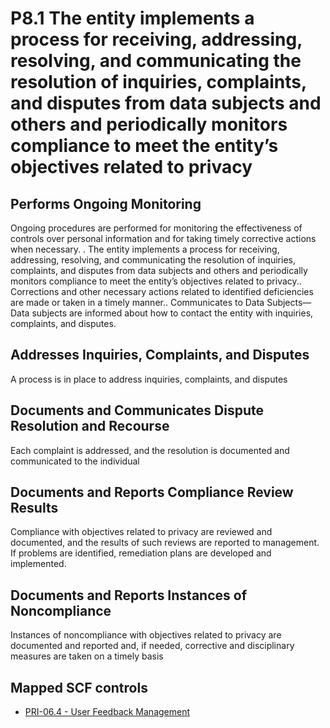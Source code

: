 # P8.1 The entity implements a process for receiving, addressing, resolving, and communicating the resolution of inquiries, complaints, and disputes from data subjects and others and periodically monitors compliance to meet the entity’s objectives related to privacy
## Performs Ongoing Monitoring
Ongoing procedures are performed for monitoring the effectiveness of controls over personal information and for taking timely corrective actions when necessary.
. The entity implements a process for receiving, addressing, resolving, and communicating the resolution of inquiries, complaints, and disputes from data subjects and others and periodically monitors compliance to meet the entity’s objectives related to privacy.. Corrections and other necessary actions related to identified deficiencies are made or taken in a timely manner.. Communicates to Data Subjects—Data subjects are informed about how to contact the entity with inquiries, complaints, and disputes.
## Addresses Inquiries, Complaints, and Disputes
A process is in place to address inquiries, complaints, and disputes
## Documents and Communicates Dispute Resolution and Recourse
Each complaint is addressed, and the resolution is documented and communicated to the individual
## Documents and Reports Compliance Review Results
Compliance with objectives related to privacy are reviewed and documented, and the results of such reviews are reported to management. If problems are identified, remediation plans are developed and implemented.
## Documents and Reports Instances of Noncompliance
Instances of noncompliance with objectives related to privacy are documented and reported and, if needed, corrective and disciplinary measures are taken on a timely basis
## Mapped SCF controls
- [PRI-06.4 - User Feedback Management](../scf/pri-064-userfeedbackmanagement.md)
